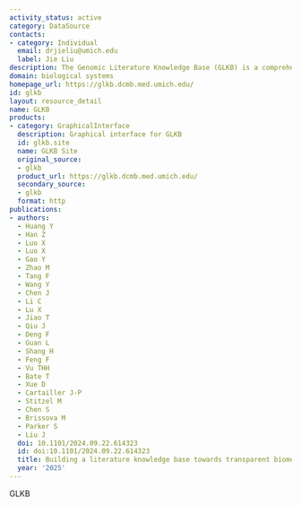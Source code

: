```yaml
---
activity_status: active
category: DataSource
contacts:
- category: Individual
  email: drjieliu@umich.edu
  label: Jie Liu
description: The Genomic Literature Knowledge Base (GLKB) is a comprehensive and powerful resource that integrates over 263 million biomedical terms and more than 14.6 million biomedical relationships. This collection is curated from 33 million PubMed abstracts and nine well-established biomedical repositories, offering an unparalleled wealth of knowledge for researchers and practitioners in the field.
domain: biological systems
homepage_url: https://glkb.dcmb.med.umich.edu/
id: glkb
layout: resource_detail
name: GLKB
products:
- category: GraphicalInterface
  description: Graphical interface for GLKB
  id: glkb.site
  name: GLKB Site
  original_source:
  - glkb
  product_url: https://glkb.dcmb.med.umich.edu/
  secondary_source:
  - glkb
  format: http
publications:
- authors:
  - Huang Y
  - Han Z
  - Luo X
  - Luo X
  - Gao Y
  - Zhao M
  - Tang F
  - Wang Y
  - Chen J
  - Li C
  - Lu X
  - Jiao T
  - Qiu J
  - Deng F
  - Guan L
  - Shang H
  - Feng F
  - Vu THH
  - Bate T
  - Xue D
  - Cartailler J-P
  - Stitzel M
  - Chen S
  - Brissova M
  - Parker S
  - Liu J
  doi: 10.1101/2024.09.22.614323
  id: doi:10.1101/2024.09.22.614323
  title: Building a literature knowledge base towards transparent biomedical AI
  year: '2025'
---
```

GLKB
